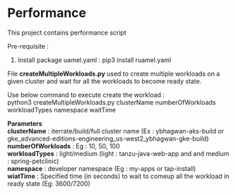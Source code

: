 # Performance
This project contains performance script

Pre-requisite :
1. Install package uamel.yaml : pip3 install ruamel.yaml

File **createMultipleWorkloads.py** used to create multiple workloads on a given cluster and wait for all the workloads to become ready state.

Use below command to execute create the workload :\
python3 createMultipleWorkloads.py clusterName numberOfWorkloads workloadTypes namespace waitTime

**Parameters**\
**clusterName**       : iterrate/build/full cluster name (Ex : ybhagwan-aks-build or gke_advanced-editions-engineering_us-west2_ybhagwan-gke-build)\
**numberOfWorkloads** : Eg : 10, 50, 100\
**workloadTypes**     : light/medium (light : tanzu-java-web-app and and medium : spring-petclinic)\
**namespace**         : developer namespace (Eg : my-apps or tap-install)\
**wiatTime**          : Specified time (in seconds) to wait to comeup all the workload in ready state (Eg: 3600/7200)
